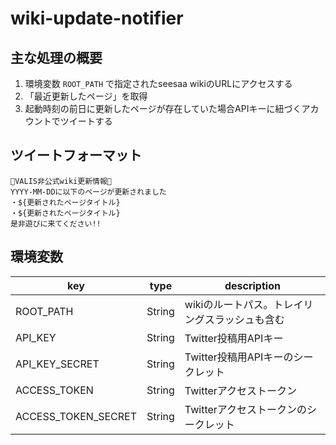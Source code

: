 # wiki-update-notifier

## 主な処理の概要

1. 環境変数 `ROOT_PATH` で指定されたseesaa wikiのURLにアクセスする
2. 「最近更新したページ」を取得
3. 起動時刻の前日に更新したページが存在していた場合APIキーに紐づくアカウントでツイートする

## ツイートフォーマット

```plain
🎪VALIS非公式wiki更新情報🎪
YYYY-MM-DDに以下のページが更新されました
・${更新されたページタイトル}
・${更新されたページタイトル}
是非遊びに来てください!!
```

## 環境変数

| key | type | description |
| --- | ---- | ----------- |
| ROOT_PATH | String | wikiのルートパス。トレイリングスラッシュも含む |
| API_KEY | String | Twitter投稿用APIキー |
| API_KEY_SECRET | String | Twitter投稿用APIキーのシークレット |
| ACCESS_TOKEN | String | Twitterアクセストークン |
| ACCESS_TOKEN_SECRET | String | Twitterアクセストークンのシークレット |

